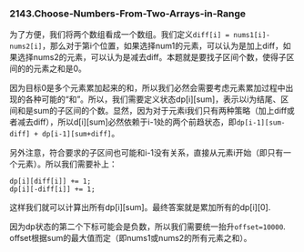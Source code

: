 ### 2143.Choose-Numbers-From-Two-Arrays-in-Range

为了方便，我们将两个数组看成一个数组。我们定义```diff[i] = nums1[i]-nums2[i]```，那么对于第i个位置，如果选择num1的元素，可以认为是加上diff，如果选择nums2的元素，可以认为是减去diff。本题就是要找子区间个数，使得子区间的的元素之和是0。

因为目标0是多个元素累加起来的和，所以我们必然会需要考虑元素累加过程中出现的各种可能的“和”。所以，我们需要定义状态dp[i][sum]，表示以i为结尾、区间和是sum的子区间的个数。显然，因为对于元素i我们只有两种策略（加上diff或者减去diff），所以d[i][sum]必然依赖于i-1处的两个前趋状态，即```dp[i-1][sum-diff] + dp[i-1][sum+diff]```。

另外注意，符合要求的子区间也可能和i-1没有关系，直接从元素i开始（即只有一个元素）。所以我们需要补上：
```
dp[i][diff[i]] += 1;
dp[i][-diff[i]] += 1;
```
这样我们就可以计算出所有dp[i][sum]。最终答案就是累加所有的dp[i][0].

因为dp状态的第二个下标可能会是负数，所以我们需要统一抬升```offset=10000```. offset根据sum的最大值而定（即nums1或nums2的所有元素之和）。

